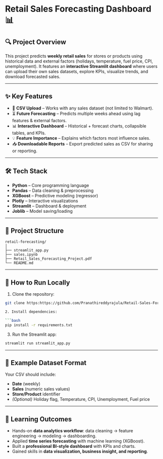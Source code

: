 # Retail Sales Forecasting Dashboard 📊

## 🔍 Project Overview

This project predicts **weekly retail sales** for stores or products using historical data and external factors (holidays, temperature, fuel price, CPI, unemployment). It features an **interactive Streamlit dashboard** where users can upload their own sales datasets, explore KPIs, visualize trends, and download forecasted sales.

---

## ✨ Key Features

* 📂 **CSV Upload** – Works with any sales dataset (not limited to Walmart).
* ⏳ **Future Forecasting** – Predicts multiple weeks ahead using lag features & external factors.
* 📊 **Interactive Dashboard** – Historical + forecast charts, collapsible tables, and KPIs.
* 💡 **Feature Importance** – Explains which factors most influence sales.
* 📥 **Downloadable Reports** – Export predicted sales as CSV for sharing or reporting.

---

## 🛠 Tech Stack

* **Python** – Core programming language
* **Pandas** – Data cleaning & preprocessing
* **XGBoost** – Predictive modeling (regressor)
* **Plotly** – Interactive visualizations
* **Streamlit** – Dashboard & deployment
* **Joblib** – Model saving/loading

---

## 📂 Project Structure

```
retail-forecasting/
│
├── streamlit_app.py              
├── sales.ipynb             
├── Retail_Sales_Forecasting_Project.pdf   
└── README.md                     
```

---

## 🚀 How to Run Locally

1. Clone the repository:

```bash
git clone https:https://github.com/Pranathireddyrajula/Retail-Sales-Forecasting.git

2. Install dependencies:

```bash
pip install -r requirements.txt
```

3. Run the Streamlit app:

```bash
streamlit run streamlit_app.py
```

---

## 📖 Example Dataset Format

Your CSV should include:

* **Date** (weekly)
* **Sales** (numeric sales values)
* **Store/Product** identifier
* *(Optional)* Holiday flag, Temperature, CPI, Unemployment, Fuel price

---

## 🎯 Learning Outcomes

* Hands-on **data analytics workflow**: data cleaning → feature engineering → modeling → dashboarding.
* Applied **time series forecasting** with machine learning (XGBoost).
* Built a **professional BI-style dashboard** with KPIs and charts.
* Gained skills in **data visualization, business insight, and reporting**.







